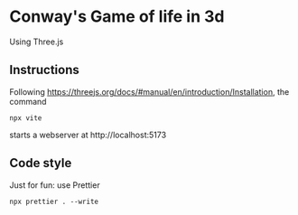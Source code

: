 # Conway's Game of life in 3d

Using Three.js

## Instructions

Following https://threejs.org/docs/#manual/en/introduction/Installation, the command

```
npx vite
```

starts a webserver at http://localhost:5173

## Code style

Just for fun: use Prettier

```
npx prettier . --write
```
